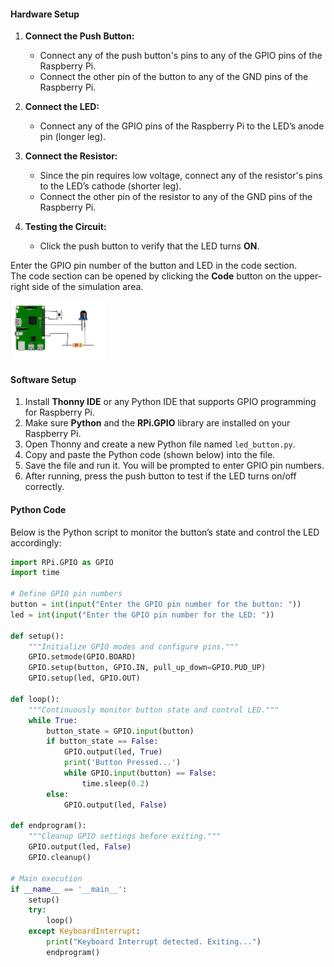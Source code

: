 
#### **Hardware Setup**

1. **Connect the Push Button:**
   - Connect any of the push button's pins to any of the GPIO pins of the Raspberry Pi.
   - Connect the other pin of the button to any of the GND pins of the Raspberry Pi.

2. **Connect the LED:**
   - Connect any of the GPIO pins of the Raspberry Pi to the LED’s anode pin (longer leg).

3. **Connect the Resistor:**
   - Since the pin requires low voltage, connect any of the resistor's pins to the LED’s cathode (shorter leg).
   - Connect the other pin of the resistor to any of the GND pins of the Raspberry Pi.

4. **Testing the Circuit:**
   - Click the push button to verify that the LED turns **ON**.


 Enter the GPIO pin number of the button and LED in the code section.  
 The code section can be opened by clicking the **Code** button on the upper-right side of the simulation area.

<div><img src="./images/diagram.jpeg" alt="re-entrance" width='30%'></div>


#### **Software Setup**

1. Install **Thonny IDE** or any Python IDE that supports GPIO programming for Raspberry Pi.
2. Make sure **Python** and the **RPi.GPIO** library are installed on your Raspberry Pi.
3. Open Thonny and create a new Python file named `led_button.py`.
4. Copy and paste the Python code (shown below) into the file.
5. Save the file and run it. You will be prompted to enter GPIO pin numbers.
6. After running, press the push button to test if the LED turns on/off correctly.


#### **Python Code**

Below is the Python script to monitor the button’s state and control the LED accordingly:

```python
import RPi.GPIO as GPIO
import time

# Define GPIO pin numbers
button = int(input("Enter the GPIO pin number for the button: "))
led = int(input("Enter the GPIO pin number for the LED: "))

def setup():
    """Initialize GPIO modes and configure pins."""
    GPIO.setmode(GPIO.BOARD)
    GPIO.setup(button, GPIO.IN, pull_up_down=GPIO.PUD_UP)
    GPIO.setup(led, GPIO.OUT)

def loop():
    """Continuously monitor button state and control LED."""
    while True:
        button_state = GPIO.input(button)
        if button_state == False:
            GPIO.output(led, True)
            print('Button Pressed...')
            while GPIO.input(button) == False:
                time.sleep(0.2)
        else:
            GPIO.output(led, False)

def endprogram():
    """Cleanup GPIO settings before exiting."""
    GPIO.output(led, False)
    GPIO.cleanup()

# Main execution
if __name__ == '__main__':
    setup()
    try:
        loop()
    except KeyboardInterrupt:
        print("Keyboard Interrupt detected. Exiting...")
        endprogram()
